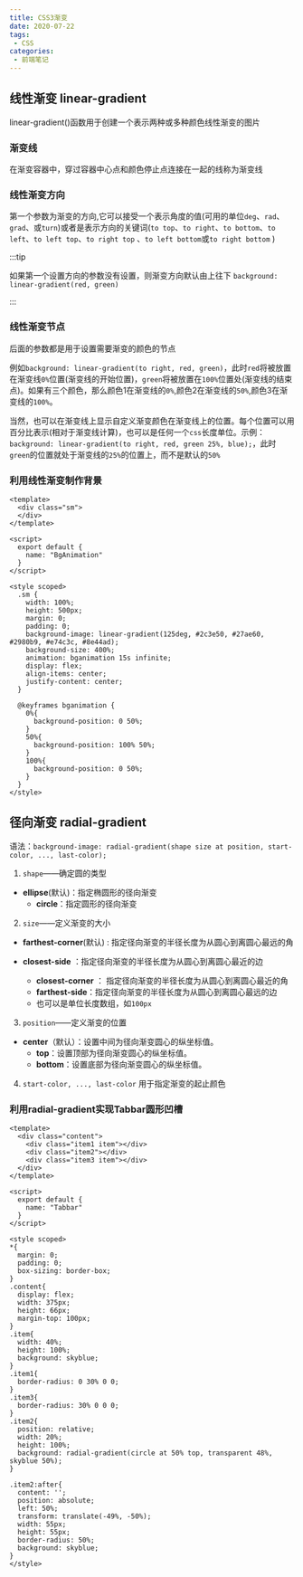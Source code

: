```yaml
---
title: CSS3渐变
date: 2020-07-22
tags:
 - CSS
categories:
 - 前端笔记
---
```


## 线性渐变 linear-gradient

linear-gradient()函数用于创建一个表示两种或多种颜色线性渐变的图片

### 渐变线

 在渐变容器中，穿过容器中心点和颜色停止点连接在一起的线称为渐变线

### 线性渐变方向

第一个参数为渐变的方向,它可以接受一个表示角度的值(可用的单位`deg`、`rad`、`grad`、或`turn`)或者是表示方向的关键词(`to top`、`to right`、`to bottom`、`to left`、`to left top`、`to right top` 、`to left bottom`或`to right bottom` )

:::tip

如果第一个设置方向的参数没有设置，则渐变方向默认由上往下	`background: linear-gradient(red, green)`

:::

### 线性渐变节点

后面的参数都是用于设置需要渐变的颜色的节点

例如`background: linear-gradient(to right, red, green)`，此时`red`将被放置在渐变线`0%`位置(渐变线的开始位置)，`green`将被放置在`100%`位置处(渐变线的结束点)。如果有三个颜色，那么颜色1在渐变线的`0%`,颜色2在渐变线的`50%`,颜色3在渐变线的`100%`。

当然，也可以在渐变线上显示自定义渐变颜色在渐变线上的位置。每个位置可以用百分比表示(相对于渐变线计算)，也可以是任何一个`css`长度单位。示例：`background: linear-gradient(to right, red, green 25%, blue);`，此时`green`的位置就处于渐变线的`25%`的位置上，而不是默认的`50%`

### 利用线性渐变制作背景
<bg-animation/>

```vue
<template>
  <div class="sm">
  </div>
</template>

<script>
  export default {
    name: "BgAnimation"
  }
</script>

<style scoped>
  .sm {
    width: 100%;
    height: 500px;
    margin: 0;
    padding: 0;
    background-image: linear-gradient(125deg, #2c3e50, #27ae60, #2980b9, #e74c3c, #8e44ad);
    background-size: 400%;
    animation: bganimation 15s infinite;
    display: flex;
    align-items: center;
    justify-content: center;
  }

  @keyframes bganimation {
    0%{
      background-position: 0 50%;
    }
    50%{
      background-position: 100% 50%;
    }
    100%{
      background-position: 0 50%;
    }
  }
</style>
```

## 径向渐变 radial-gradient

语法：`background-image: radial-gradient(shape size at position, start-color, ..., last-color);`

1. `shape`——确定圆的类型
* **ellipse**(默认)：指定椭圆形的径向渐变
   * **circle**：指定圆形的径向渐变
   
2. `size`——定义渐变的大小
* **farthest-corner**(默认) : 指定径向渐变的半径长度为从圆心到离圆心最远的角
   
* **closest-side** ：指定径向渐变的半径长度为从圆心到离圆心最近的边
   * **closest-corner** ： 指定径向渐变的半径长度为从圆心到离圆心最近的角
   *  **farthest-side**：指定径向渐变的半径长度为从圆心到离圆心最远的边
   * 也可以是单位长度数组，如`100px`
   
3. `position`——定义渐变的位置
* **center**（默认）：设置中间为径向渐变圆心的纵坐标值。
   * **top**：设置顶部为径向渐变圆心的纵坐标值。
   * **bottom**：设置底部为径向渐变圆心的纵坐标值。

4. `start-color, ..., last-color` 用于指定渐变的起止颜色

### 利用radial-gradient实现Tabbar圆形凹槽

<tab-bar/>

```vue
<template>
  <div class="content">
    <div class="item1 item"></div>
    <div class="item2"></div>
    <div class="item3 item"></div>
  </div>
</template>

<script>
  export default {
    name: "Tabbar"
  }
</script>

<style scoped>
*{
  margin: 0;
  padding: 0;
  box-sizing: border-box;
}
.content{
  display: flex;
  width: 375px;
  height: 66px;
  margin-top: 100px;
}
.item{
  width: 40%;
  height: 100%;
  background: skyblue;
}
.item1{
  border-radius: 0 30% 0 0;
}
.item3{
  border-radius: 30% 0 0 0;
}
.item2{
  position: relative;
  width: 20%;
  height: 100%;
  background: radial-gradient(circle at 50% top, transparent 48%, skyblue 50%);
}

.item2:after{
  content: '';
  position: absolute;
  left: 50%;
  transform: translate(-49%, -50%);
  width: 55px;
  height: 55px;
  border-radius: 50%;
  background: skyblue;
}
</style>
```

